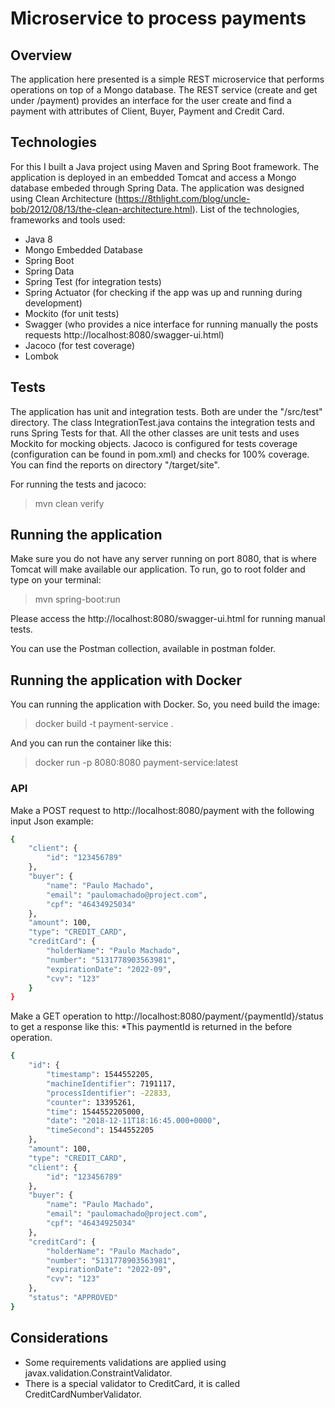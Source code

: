 # Microservice to process payments

## Overview

The application here presented is a simple REST microservice that performs operations on top of a Mongo database.
The REST service (create and get under /payment) provides an interface for the user create and find a payment with attributes of Client, Buyer, Payment and Credit Card.

## Technologies

For this I built a Java project using Maven and Spring Boot framework. The application is deployed in an embedded Tomcat and access a Mongo database embeded through Spring Data.
The application was designed using Clean Architecture (https://8thlight.com/blog/uncle-bob/2012/08/13/the-clean-architecture.html).
List of the technologies, frameworks and tools used:
- Java 8
- Mongo Embedded Database
- Spring Boot
- Spring Data
- Spring Test (for integration tests)
- Spring Actuator (for checking if the app was up and running during development)
- Mockito (for unit tests)
- Swagger (who provides a nice interface for running manually the posts requests http://localhost:8080/swagger-ui.html)
- Jacoco (for test coverage)
- Lombok

## Tests

The application has unit and integration tests. Both are under the "/src/test" directory.
The class IntegrationTest.java contains the integration tests and runs Spring Tests for that.
All the other classes are unit tests and uses Mockito for mocking objects.
Jacoco is configured for tests coverage (configuration can be found in pom.xml) and checks for 100% coverage. You can find the reports on directory "/target/site".

For running the tests and jacoco:
> mvn clean verify

## Running the application

Make sure you do not have any server running on port 8080, that is where Tomcat will make available our application. To run, go to root folder and type on your terminal:

> mvn spring-boot:run

Please access the http://localhost:8080/swagger-ui.html for running manual tests.

You can use the Postman collection, available in postman folder.

## Running the application with Docker

You can running the application with Docker.
So, you need build the image:

> docker build -t payment-service .

And you can run the container like this:

>docker run -p 8080:8080 payment-service:latest

### API

Make a POST request to http://localhost:8080/payment with the following input Json example:

```sh
{
	"client": {
		"id": "123456789"
	},
	"buyer": {
		"name": "Paulo Machado",
		"email": "paulomachado@project.com",
		"cpf": "46434925034"
	},
	"amount": 100,
	"type": "CREDIT_CARD",
	"creditCard": {
		"holderName": "Paulo Machado",
		"number": "5131778903563981",
		"expirationDate": "2022-09",
		"cvv": "123"
	}
}
```

Make a GET operation to http://localhost:8080/payment/{paymentId}/status to get a response like this:
*This paymentId is returned in the before operation.

```sh
{
    "id": {
        "timestamp": 1544552205,
        "machineIdentifier": 7191117,
        "processIdentifier": -22833,
        "counter": 13395261,
        "time": 1544552205000,
        "date": "2018-12-11T18:16:45.000+0000",
        "timeSecond": 1544552205
    },
    "amount": 100,
    "type": "CREDIT_CARD",
    "client": {
        "id": "123456789"
    },
    "buyer": {
        "name": "Paulo Machado",
        "email": "paulomachado@project.com",
        "cpf": "46434925034"
    },
    "creditCard": {
        "holderName": "Paulo Machado",
        "number": "5131778903563981",
        "expirationDate": "2022-09",
        "cvv": "123"
    },
    "status": "APPROVED"
}
```

## Considerations

- Some requirements validations are applied using javax.validation.ConstraintValidator. 
- There is a special validator to CreditCard, it is called CreditCardNumberValidator. 